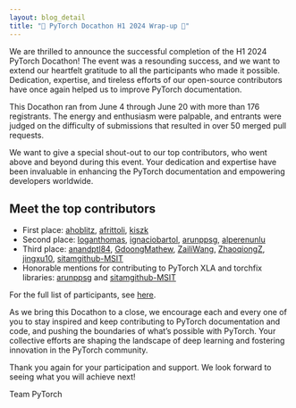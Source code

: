 ```yaml
---
layout: blog_detail
title: "🎉 PyTorch Docathon H1 2024 Wrap-up 🎉"
---
```


We are thrilled to announce the successful completion of the H1 2024 PyTorch Docathon! The event was a resounding success, and we want to extend our heartfelt gratitude to all the participants who made it possible. Dedication, expertise, and tireless efforts of our open-source contributors have once again helped us to improve PyTorch documentation.

This Docathon ran from June 4 through June 20 with more than 176 registrants. The energy and enthusiasm were palpable, and entrants were judged on the difficulty of submissions that resulted in over 50 merged pull requests. 

We want to give a special shout-out to our top contributors, who went above and beyond during this event. Your dedication and expertise have been invaluable in enhancing the PyTorch documentation and empowering developers worldwide.

## Meet the top contributors

* First place: [ahoblitz](https://github.com/ahoblitz), [afrittoli](https://github.com/afrittoli), [kiszk](https://github.com/kiszk)
* Second place: [loganthomas](https://github.com/loganthomas), [ignaciobartol](https://github.com/ignaciobartol), [arunppsg](https://github.com/arunppsg), [alperenunlu](https://github.com/alperenunlu)
* Third place: [anandptl84](https://github.com/anandptl84), [GdoongMathew](https://github.com/GdoongMathew), [ZailiWang](https://github.com/ZailiWang), [ZhaoqiongZ](https://github.com/ZhaoqiongZ), [jingxu10](https://github.com/jingxu10), [sitamgithub-MSIT](https://github.com/sitamgithub-MSIT)
* Honorable mentions for contributing to PyTorch XLA and torchfix libraries: [arunppsg](https://github.com/arunppsg) and [sitamgithub-MSIT](https://github.com/sitamgithub-MSIT)

For the full list of participants, see [here](https://github.com/pytorch/tutorials/blob/main/docathon-leaderboard.md).

As we bring this Docathon to a close, we encourage each and every one of you to stay inspired and keep contributing to PyTorch documentation and code, and pushing the boundaries of what’s possible with PyTorch. Your collective efforts are shaping the landscape of deep learning and fostering innovation in the PyTorch community.

Thank you again for your participation and support. We look forward to seeing what you will achieve next!

Team PyTorch

